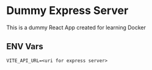 # Dummy Express Server

This is a dummy React App created for learning Docker

## ENV Vars

```
VITE_API_URL=<uri for express server>
```